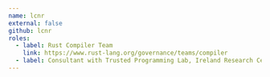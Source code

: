 ```yaml
---
name: lcnr
external: false
github: lcnr
roles:
  - label: Rust Compiler Team
    link: https://www.rust-lang.org/governance/teams/compiler
  - label: Consultant with Trusted Programming Lab, Ireland Research Centre, Huawei
---
```

